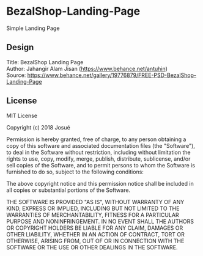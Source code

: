 # BezalShop-Landing-Page
Simple Landing Page

## Design

Title: BezalShop Landing Page
<br>
Author: Jahangir Alam Jisan (https://www.behance.net/antuhin)
<br>
Source: https://www.behance.net/gallery/19776879/FREE-PSD-BezalShop-Landing-Page

## License

MIT License

Copyright (c) 2018 Josué

Permission is hereby granted, free of charge, to any person obtaining a copy
of this software and associated documentation files (the "Software"), to deal
in the Software without restriction, including without limitation the rights
to use, copy, modify, merge, publish, distribute, sublicense, and/or sell
copies of the Software, and to permit persons to whom the Software is
furnished to do so, subject to the following conditions:

The above copyright notice and this permission notice shall be included in all
copies or substantial portions of the Software.

THE SOFTWARE IS PROVIDED "AS IS", WITHOUT WARRANTY OF ANY KIND, EXPRESS OR
IMPLIED, INCLUDING BUT NOT LIMITED TO THE WARRANTIES OF MERCHANTABILITY,
FITNESS FOR A PARTICULAR PURPOSE AND NONINFRINGEMENT. IN NO EVENT SHALL THE
AUTHORS OR COPYRIGHT HOLDERS BE LIABLE FOR ANY CLAIM, DAMAGES OR OTHER
LIABILITY, WHETHER IN AN ACTION OF CONTRACT, TORT OR OTHERWISE, ARISING FROM,
OUT OF OR IN CONNECTION WITH THE SOFTWARE OR THE USE OR OTHER DEALINGS IN THE
SOFTWARE.
